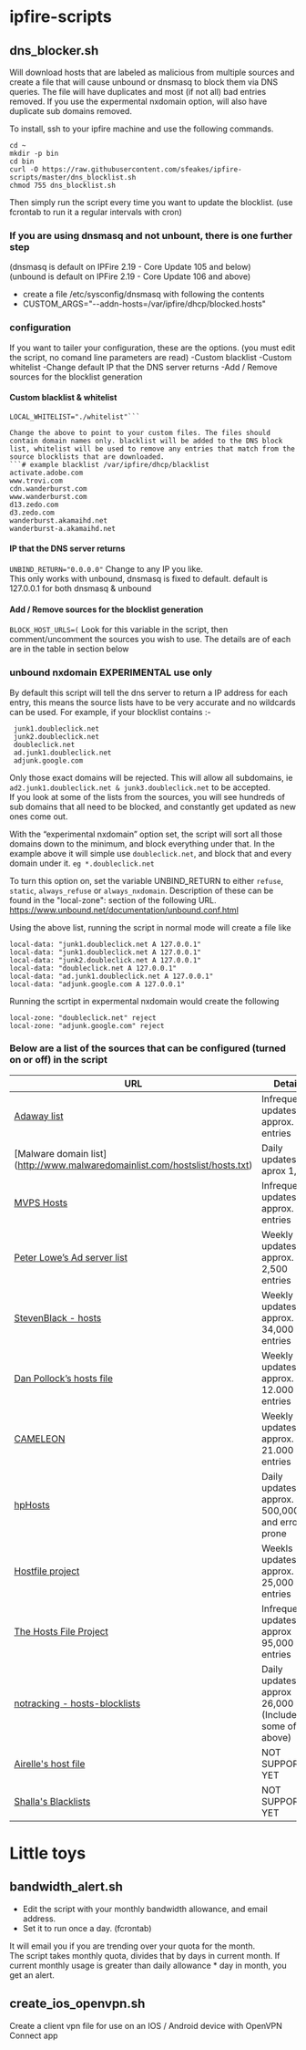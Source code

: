 # ipfire-scripts #

## dns_blocker.sh ##

Will download hosts that are labeled as malicious from multiple sources and create a file that will cause unbound or dnsmasq to block them via DNS queries.
The file will have duplicates and most (if not all) bad entries removed.  If you use the expermental nxdomain option, will also have duplicate sub domains removed.  

To install, ssh to your ipfire machine and use the following commands.
```
cd ~
mkdir -p bin
cd bin
curl -O https://raw.githubusercontent.com/sfeakes/ipfire-scripts/master/dns_blocklist.sh
chmod 755 dns_blocklist.sh
```
Then simply run the script every time you want to update the blocklist. (use fcrontab to run it a regular intervals with cron)

### If you are using dnsmasq and not unbount, there is one further step ###
(dnsmasq is default on IPFire 2.19 - Core Update 105 and below)  
(unbound is default on IPFire 2.19 - Core Update 106 and above)

- create a file /etc/sysconfig/dnsmasq with following the contents
- CUSTOM_ARGS="--addn-hosts=/var/ipfire/dhcp/blocked.hosts"

### configuration ###

If you want to tailer your configuration, these are the options. (you must edit the script, no comand line parameters are read)
-Custom blacklist
-Custom whitelist
-Change default IP that the DNS server returns
-Add / Remove sources for the blocklist generation

#### Custom blacklist & whitelist  ####
```LOCAL_BLACKLIST="./blacklist"
LOCAL_WHITELIST="./whitelist"```

Change the above to point to your custom files. The files should contain domain names only. blacklist will be added to the DNS block list, whitelist will be used to remove any entries that match from the source blocklists that are downloaded.
```# example blacklist /var/ipfire/dhcp/blacklist
activate.adobe.com
www.trovi.com
cdn.wanderburst.com
www.wanderburst.com
d13.zedo.com
d3.zedo.com
wanderburst.akamaihd.net
wanderburst-a.akamaihd.net
```

#### IP that the DNS server returns  ####
```UNBIND_RETURN="0.0.0.0"```
Change to any IP you like.  
This only works with unbound, dnsmasq is fixed to default.  default is 127.0.0.1 for both dnsmasq & unbound

#### Add / Remove sources for the blocklist generation  ####
```BLOCK_HOST_URLS=(```
Look for this variable in the script, then comment/uncomment the sources you wish to use.  The details are of each are in the table in section below

### unbound nxdomain **EXPERIMENTAL use only** ###

By default this script will tell the dns server to return a IP address for each entry, this means the source lists have to be very accurate and no wildcards can be used. For example, if your blocklist contains :-
```
 junk1.doubleclick.net
 junk2.doubleclick.net
 doubleclick.net
 ad.junk1.doubleclick.net
 adjunk.google.com
```

Only those exact domains will be rejected. This will allow all subdomains, ie `ad2.junk1.doubleclick.net & junk3.doubleclick.net` to be accepted.  
If you look at some of the lists from the sources, you will see hundreds of sub domains that all need to be blocked, and constantly get updated as new ones come out.

With the “experimental nxdomain” option set, the script will sort all those domains down to the minimum, and block everything under that. In the example above it will simple use `doubleclick.net`, and block that and every domain under it. `eg *.doubleclick.net`

To turn this option on, set the variable UNBIND_RETURN to either `refuse`, `static`, `always_refuse` or `always_nxdomain`. Description of these can be found in the "local-zone": section of the following URL.
https://www.unbound.net/documentation/unbound.conf.html

Using the above list, running the script in normal mode will create a file like
```
local-data: "junk1.doubleclick.net A 127.0.0.1"
local-data: "junk1.doubleclick.net A 127.0.0.1"
local-data: "junk2.doubleclick.net A 127.0.0.1"
local-data: "doubleclick.net A 127.0.0.1"
local-data: "ad.junk1.doubleclick.net A 127.0.0.1"
local-data: "adjunk.google.com A 127.0.0.1"
```

Running the scrtipt in expermental nxdomain would create the following
```
local-zone: "doubleclick.net" reject
local-zone: "adjunk.google.com" reject
```

### Below are a list of the sources that can be configured (turned on or off) in the script ###

| URL                                                                              | Details                                              | License |
| -------                                                                          | -------                                              | ------- |
|[Adaway list](https://adaway.org/hosts.txt)                                       | Infrequent updates, approx. 500 entries              | CC Attribution 3.0 |
|[Malware domain list] (http://www.malwaredomainlist.com/hostslist/hosts.txt)      | Daily updates, aprox 1,300                           | non-commercial community project |
|[MVPS Hosts](http://winhelp2002.mvps.org/hosts.htm)                               | Infrequent updates, approx. 500 entries              | CC Attribution-NonCommercial-ShareAlike 4.0 |
|[Peter Lowe’s Ad server list](http://pgl.yoyo.org/adservers/)                     | Weekly updates, approx. 2,500 entries                | ? |
|[StevenBlack - hosts](https://github.com/StevenBlack/hosts/)                      | Weekly updates, approx. 34,000 entries               | ? |
|[Dan Pollock’s hosts file](http://someonewhocares.org/hosts/)                     | Weekly updates, approx. 12.000 entries               | non-commercial |
|[CAMELEON](http://sysctl.org/cameleon/)                                           | Weekly updates, approx. 21.000 entries               | ? |
|[hpHosts‎](http://www.hosts-file.net/)                                             | Daily updates,  approx. 500,000 and error prone      | *Read [Terms of Use](http://www.hosts-file.net/)* |
|[Hostfile project](http://hostsfile.org/hosts.html)                               | Weekls updates, approx. 25,000 entries               | LGPL as GPLv2 |
|[The Hosts File Project](http://hostsfile.mine.nu)                                | Infrequent updates, approx 95,000 entries            | LGPL |
|[notracking - hosts-blocklists](https://github.com/notracking/hosts-blocklists)   | Daily updates, approx 26,000 (Includes some of above)| ? |
|[Airelle's host file](http://rlwpx.free.fr/WPFF/hosts.htm)                        | NOT SUPPORTED YET                                    | CC Attribution 3.0 |
|[Shalla's Blacklists ](http://www.shallalist.de/)                                 | NOT SUPPORTED YET                                    | ? |



# Little toys #

## bandwidth_alert.sh ##

- Edit the script with your monthly bandwidth allowance, and email address.  
- Set it to run once a day. (fcrontab)  

It will email you if you are trending over your quota for the month.  
The script takes monthly quota, divides that by days in current month. If current monthly usage is greater than daily allowance * day in month, you get an alert. 

## create_ios_openvpn.sh ##

Create a client vpn file for use on an IOS / Android device with OpenVPN Connect app